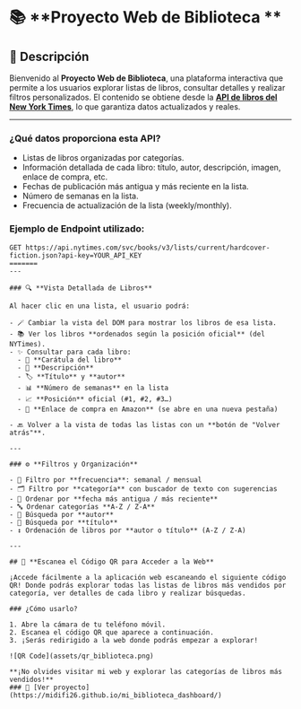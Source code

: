 
# 📚 **Proyecto Web de Biblioteca **

## **🌟 Descripción**

Bienvenido al **Proyecto Web de Biblioteca**, una plataforma interactiva que permite a los usuarios explorar listas de libros, consultar detalles y realizar filtros personalizados. El contenido se obtiene desde la **[API de libros del New York Times](https://developer.nytimes.com/docs/books-product/1/overview)**, lo que garantiza datos actualizados y reales.

---


### **¿Qué datos proporciona esta API?**
- Listas de libros organizadas por categorías.
- Información detallada de cada libro: título, autor, descripción, imagen, enlace de compra, etc.
- Fechas de publicación más antigua y más reciente en la lista.
- Número de semanas en la lista.
- Frecuencia de actualización de la lista (weekly/monthly).

### **Ejemplo de Endpoint utilizado:**

```http
GET https://api.nytimes.com/svc/books/v3/lists/current/hardcover-fiction.json?api-key=YOUR_API_KEY
=======
---

### 🔍 **Vista Detallada de Libros**

Al hacer clic en una lista, el usuario podrá:

- 🪄 Cambiar la vista del DOM para mostrar los libros de esa lista.
- 📚 Ver los libros **ordenados según la posición oficial** (del NYTimes).
- ✨ Consultar para cada libro:
  - 📖 **Carátula del libro**
  - 🧾 **Descripción**
  - 🏷️ **Título** y **autor**
  - 📊 **Número de semanas** en la lista
  - 📈 **Posición** oficial (#1, #2, #3…)
  - 🔗 **Enlace de compra en Amazon** (se abre en una nueva pestaña)

- 🔙 Volver a la vista de todas las listas con un **botón de "Volver atrás"**.

---

### ⚙️ **Filtros y Organización**

- 🔄 Filtro por **frecuencia**: semanal / mensual
- 🗂️ Filtro por **categoría** con buscador de texto con sugerencias
- 📆 Ordenar por **fecha más antigua / más reciente**
- 🔤 Ordenar categorías **A-Z / Z-A**
- 👤 Búsqueda por **autor**
- 📖 Búsqueda por **título**
- ↕️ Ordenación de libros por **autor o título** (A-Z / Z-A)

---

## 📱 **Escanea el Código QR para Acceder a la Web**

¡Accede fácilmente a la aplicación web escaneando el siguiente código QR! Donde podrás explorar todas las listas de libros más vendidos por categoría, ver detalles de cada libro y realizar búsquedas.

### ¿Cómo usarlo?

1. Abre la cámara de tu teléfono móvil.
2. Escanea el código QR que aparece a continuación.
3. ¡Serás redirigido a la web donde podrás empezar a explorar!

![QR Code](assets/qr_biblioteca.png)

**¡No olvides visitar mi web y explorar las categorías de libros más vendidos!**
### 👀 [Ver proyecto](https://midifi26.github.io/mi_biblioteca_dashboard/)

